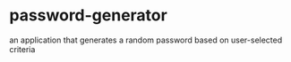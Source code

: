 # password-generator
an application that generates a random password based on user-selected criteria
